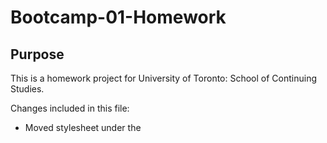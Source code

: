 # Bootcamp-01-Homework

## Purpose

This is a homework project for University of Toronto: School of Continuing Studies.

Changes included in this file:
  - Moved stylesheet under the <title> tag
  - Changed .header and .footer to <header> and <footer>
  - Added other appropriate tags
  - Restructured index.html and style.css
  - Added alt attributes to images
  - Added title
  - Changed .hero class to match image name
  - Fixed link by adding id
  - Added commentation

## Link
https://ericfrancey.github.io/Bootcamp-01-Homework/

## Screenshot
  
    ![alt text](assets/images/ProjScreen.png)

  
## Credits
All credits to Sal and the gang!
